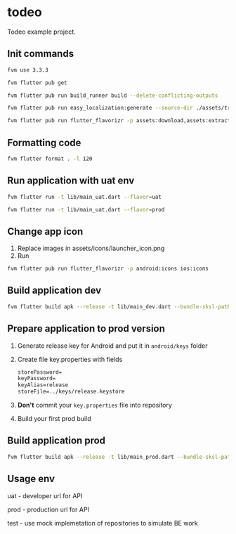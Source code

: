 # todeo

Todeo example project.

## Init commands

```sh
fvm use 3.3.3

fvm flutter pub get

fvm flutter pub run build_runner build --delete-conflicting-outputs

fvm flutter pub run easy_localization:generate --source-dir ./assets/translations -f keys -o local_keys.g.dart

fvm flutter pub run flutter_flavorizr -p assets:download,assets:extract,android:androidManifest,android:buildGradle,android:dummyAssets,android:icons,ios:xcconfig,ios:buildTargets,ios:schema,ios:dummyAssets,ios:icons,ios:plist,ios:launchScreen,google:firebase,huawei:agconnect,assets:clean,ide:config
```

## Formatting code

```sh
fvm flutter format . -l 120
```

## Run application with uat env

```sh
fvm flutter run -t lib/main_uat.dart --flavor=uat

fvm flutter run -t lib/main_uat.dart --flavor=prod
```

## Change app icon

1) Replace images in assets/icons/launcher_icon.png
2) Run

```sh
fvm flutter pub run flutter_flavorizr -p android:icons ios:icons
```

## Build application dev

```sh
fvm flutter build apk --release -t lib/main_dev.dart --bundle-sksl-path flutter_01.sksl.json
```

## Prepare application to prod version

1) Generate release key for Android and put it in `android/keys` folder
2) Create file key.properties with fields

    ```txt
    storePassword=
    keyPassword=
    keyAlias=release
    storeFile=../keys/release.keystore
    ```

3) **Don't** commit your `key.properties` file into repository
4) Build your first prod build

## Build application prod

```sh
fvm flutter build apk --release -t lib/main_prod.dart --bundle-sksl-path flutter_01.sksl.json
```

## Usage env

uat - developer url for API

prod - production url for API

test - use mock implemetation of repositories to simulate BE work
